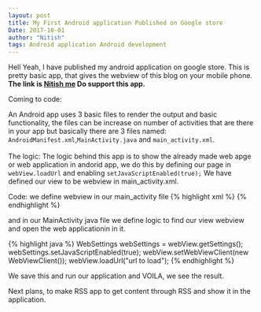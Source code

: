 ```yaml
---
layout: post
title: My First Android application Published on Google store
Date: 2017-10-01
author: "Nitish"
tags: Android application Android development
---
```

Hell Yeah,
I have published my android application on google store. This is pretty basic app, that gives the webview of this blog on your mobile phone.
<br />
<b>The link is <a href ="https://play.google.com/store/apps/details?id=com.nitvirus.android.nitishme">Nitish me</a>
Do support this app.</b>

Coming to code:

An Android app uses 3 basic files to render the output and basic functionality, the files can be increase on number of activities that are there in your app but basically there are 3 files named: `AndroidManifest.xml`,`MainActivity.java` and `main_activity.xml`.
<br />
<br />
The logic:
The logic behind this app is to show the already made web apge or web application in andorid app, we do this by defining our page in
`webView.loadUrl`
and enabling `setJavaScriptEnabled(true);`
We have defined our view to be webview in main_activity.xml.

Code:
we define webview in our main_activity file
{% highlight xml %}
<WebView
      android:layout_width="match_parent"
      android:layout_height="match_parent"
      android:layout_centerHorizontal="true"
      android:id="@+id/webView"/>
{% endhighlight %}

and in our MainActivity java file we define logic to find our view webview and open the web applicationin in it.

{% highlight java %}
WebSettings webSettings = webView.getSettings();
        webSettings.setJavaScriptEnabled(true);
        webView.setWebViewClient(new WebViewClient());
        webView.loadUrl("url to load");
{% endhighlight %}

We save this and run our application and VOILA,
we see the result.

Next plans, to make RSS app to get content through RSS and show it in the application.
